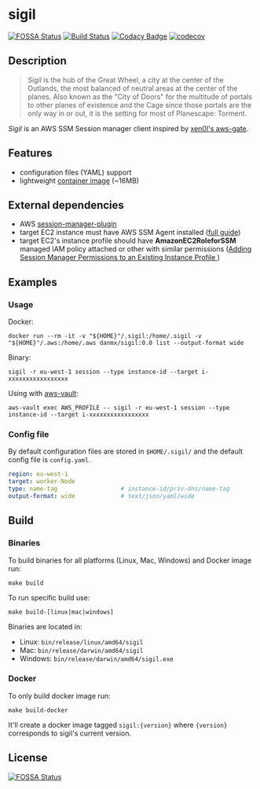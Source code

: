 # sigil
[![FOSSA Status](https://app.fossa.io/api/projects/git%2Bgithub.com%2Fdanmx%2Fsigil.svg?type=shield)](https://app.fossa.io/projects/git%2Bgithub.com%2Fdanmx%2Fsigil?ref=badge_shield)
[![Build Status](https://cloud.drone.io/api/badges/danmx/sigil/status.svg)](https://cloud.drone.io/danmx/sigil)
[![Codacy Badge](https://api.codacy.com/project/badge/Grade/b4725f567cbf46a493a5436ee698b571)](https://www.codacy.com/app/danmx/sigil?utm_source=github.com&amp;utm_medium=referral&amp;utm_content=danmx/sigil&amp;utm_campaign=Badge_Grade) 
[![codecov](https://codecov.io/gh/danmx/sigil/branch/master/graph/badge.svg)](https://codecov.io/gh/danmx/sigil)

## Description

> *Sigil* is the hub of the Great Wheel, a city at the center of the Outlands, the most balanced of neutral areas at the center of the planes. Also known as the "City of Doors" for the multitude of portals to other planes of existence and the Cage since those portals are the only way in or out, it is the setting for most of Planescape: Torment.

*Sigil* is an AWS SSM Session manager client inspired by [xen0l's aws-gate](https://github.com/xen0l/aws-gate).

## Features

- configuration files (YAML) support
- lightweight [container image](https://hub.docker.com/r/danmx/sigil) (~16MB)

## External dependencies

- AWS [session-manager-plugin](https://docs.aws.amazon.com/systems-manager/latest/userguide/session-manager-working-with-install-plugin.html)
- target EC2 instance must have AWS SSM Agent installed ([full guide](https://docs.aws.amazon.com/systems-manager/latest/userguide/ssm-agent.html))
- target EC2's instance profile should have **AmazonEC2RoleforSSM** managed IAM policy attached
  or other with similar permissions ([Adding Session Manager Permissions to an Existing Instance Profile ](https://docs.aws.amazon.com/systems-manager/latest/userguide/getting-started-add-permissions-to-existing-profile.html))

## Examples

### Usage

Docker:

```console
docker run --rm -it -v "${HOME}"/.sigil:/home/.sigil -v "${HOME}"/.aws:/home/.aws danmx/sigil:0.0 list --output-format wide
```

Binary:

```console
sigil -r eu-west-1 session --type instance-id --target i-xxxxxxxxxxxxxxxxx
```

Using with [aws-vault](https://github.com/99designs/aws-vault):

```console
aws-vault exec AWS_PROFILE -- sigil -r eu-west-1 session --type instance-id --target i-xxxxxxxxxxxxxxxxx
```

### Config file

By default configuration files are stored in `$HOME/.sigil/` and the default config file is `config.yaml`.

```yaml
region: eu-west-1
target: worker-Node
type: name-tag                  # instance-id/priv-dns/name-tag
output-format: wide             # text/json/yaml/wide
```

## Build

### Binaries

To build binaries for all platforms (Linux, Mac, Windows) and Docker image run:

```console
make build
```

To run specific build use:

```console
make build-[linux|mac|windows]
```

Binaries are located in:

- Linux: `bin/release/linux/amd64/sigil`
- Mac: `bin/release/darwin/amd64/sigil`
- Windows: `bin/release/darwin/amd64/sigil.exe`

### Docker

To only build docker image run:

```console
make build-docker
```

It'll create a docker image tagged `sigil:{version}` where `{version}` corresponds to sigil's current version.

## License

[![FOSSA Status](https://app.fossa.io/api/projects/git%2Bgithub.com%2Fdanmx%2Fsigil.svg?type=large)](https://app.fossa.io/projects/git%2Bgithub.com%2Fdanmx%2Fsigil?ref=badge_large)
